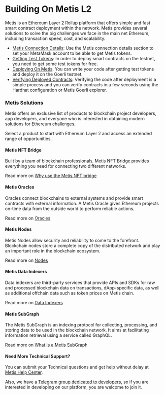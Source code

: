 # Building On Metis L2

Metis is an Ethereum Layer 2 Rollup platform that offers simple and fast smart contract deployment within the network. Metis provides several solutions to solve the big challenges we face in the main net Ethereum, including transaction speed, cost, and scalability.

* [Metis Connection Details](readme/connection-details.md): Use the Metis connection details section to set your MetaMask account to be able to get Metis tokens.
* [Getting Test Tokens](https://holesky.faucet.metisdevops.link/): In order to deploy smart contracts on the testnet, you need to get some test tokens for free.
* [Deploying On Metis](get-started/deploying-on-metis.md): You can write your code after getting test tokens and deploy it on the Goerli testnet.
* [Verifying Deployed Contracts](get-started/verifying-deployed-contracts.md): Verifying the code after deployment is a simple process and you can verify contracts in a few seconds using the Hardhat configuration or Metis Goerli explorer.

### Metis Solutions <a href="#_7dc02qqfr79w" id="_7dc02qqfr79w"></a>

Metis offers an exclusive list of products to blockchain project developers, app developers, and everyone who is interested in obtaining modern solutions for Ethereum challenges.

Select a product to start with Ethereum Layer 2 and access an extended range of opportunities.

#### Metis NFT Bridge <a href="#_rxl6s4r87tzi" id="_rxl6s4r87tzi"></a>

Built by a team of blockchain professionals, Metis NFT Bridge provides everything you need for connecting two different networks.

Read more on [Why use the Metis NFT bridge](https://app.gitbook.com/o/G4KKHlD52DFa4pHrw51i/s/MkexAWdCekeDPPCMOdGs/\~/changes/kD3RNZAYVe4u0VhGB046/browse-in-the-metis-technology/metis-nft-bridge/why-use-the-metis-nft-bridge)

#### Metis Oracles <a href="#_9ciejj5cougz" id="_9ciejj5cougz"></a>

Oracles connect blockchains to external systems and provide smart contracts with external information. A Metis Oracle gives Ethereum projects on-time data from the outside world to perform reliable actions.

Read more on [Oracles](tools/oracles/)

#### Metis Nodes <a href="#_z11ooy9etr4o" id="_z11ooy9etr4o"></a>

Metis Nodes allow security and reliability to come to the forefront. Blockchain nodes store a complete copy of the distributed network and play an important role in the blockchain ecosystem.

Read more on [Nodes](protocol-in-detail/)

#### Metis Data Indexers <a href="#_h1ka8epzf8qo" id="_h1ka8epzf8qo"></a>

Data indexers are third-party services that provide APIs and SDKs for raw and processed blockchain data on transactions, dApp-specific data, as well as additional offchain data such as token prices on Metis chain.

Read more on [Data Indexers](tools/data-indexers/)

#### Metis SubGraph <a href="#_s7n3z5vmr8nt" id="_s7n3z5vmr8nt"></a>

The Metis SubGraph is an indexing protocol for collecting, processing, and storing data to be used in the blockchain network. It aims at facilitating information retrieval using a service called GraphQL.

Read more on [What is a Metis SubGraph](tools/the-subgraph.md)

#### Need More Technical Support? <a href="#_vl1m2qrsjggl" id="_vl1m2qrsjggl"></a>

You can submit your Technical questions and get help without delay at [Metis Help Center](https://metisdao.atlassian.net/servicedesk/customer/portals).

Also, we have a [Telegram group dedicated to developers](https://t.me/metis\_dev), so if you are interested in developing on our platform, you are welcome to join it.

#### &#x20;<a href="#_2jy0l7vosvdw" id="_2jy0l7vosvdw"></a>
